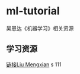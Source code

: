 # ml-tutorial
吴恩达《机器学习》相关资源


## 学习资源
[链接Liu Mengxian](https://github.com/fengdu78/Coursera-ML-AndrewNg-Notes)
s
111